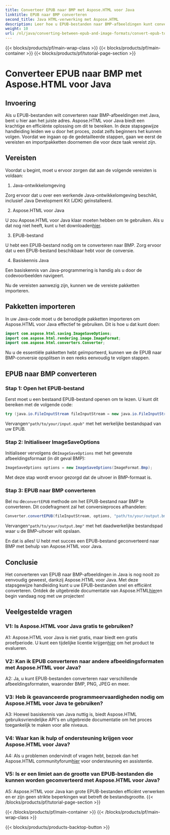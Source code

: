 ```yaml
---
title: Converteer EPUB naar BMP met Aspose.HTML voor Java
linktitle: EPUB naar BMP converteren
second_title: Java HTML-verwerking met Aspose.HTML
description: Leer hoe u EPUB-bestanden naar BMP-afbeeldingen kunt converteren met Aspose.HTML voor Java met deze eenvoudige stapsgewijze handleiding.
weight: 10
url: /nl/java/converting-between-epub-and-image-formats/convert-epub-to-bmp/
---
```


{{< blocks/products/pf/main-wrap-class >}}
{{< blocks/products/pf/main-container >}}
{{< blocks/products/pf/tutorial-page-section >}}

# Converteer EPUB naar BMP met Aspose.HTML voor Java

## Invoering

Als u EPUB-bestanden wilt converteren naar BMP-afbeeldingen met Java, bent u hier aan het juiste adres. Aspose.HTML voor Java biedt een krachtige en efficiënte oplossing om dit te bereiken. In deze stapsgewijze handleiding leiden we u door het proces, zodat zelfs beginners het kunnen volgen. Voordat we ingaan op de gedetailleerde stappen, gaan we eerst de vereisten en importpakketten doornemen die voor deze taak vereist zijn.

## Vereisten

Voordat u begint, moet u ervoor zorgen dat aan de volgende vereisten is voldaan:

1. Java-ontwikkelomgeving

Zorg ervoor dat u over een werkende Java-ontwikkelomgeving beschikt, inclusief Java Development Kit (JDK) geïnstalleerd.

2. Aspose.HTML voor Java

 U zou Aspose.HTML voor Java klaar moeten hebben om te gebruiken. Als u dat nog niet heeft, kunt u het downloaden[hier](https://releases.aspose.com/html/java/).

3. EPUB-bestand

U hebt een EPUB-bestand nodig om te converteren naar BMP. Zorg ervoor dat u een EPUB-bestand beschikbaar hebt voor de conversie.

4. Basiskennis Java

Een basiskennis van Java-programmering is handig als u door de codevoorbeelden navigeert.

Nu de vereisten aanwezig zijn, kunnen we de vereiste pakketten importeren.

## Pakketten importeren

In uw Java-code moet u de benodigde pakketten importeren om Aspose.HTML voor Java effectief te gebruiken. Dit is hoe u dat kunt doen:

```java
import com.aspose.html.saving.ImageSaveOptions;
import com.aspose.html.rendering.image.ImageFormat;
import com.aspose.html.converters.Converter;
```

Nu u de essentiële pakketten hebt geïmporteerd, kunnen we de EPUB naar BMP-conversie opsplitsen in een reeks eenvoudig te volgen stappen.

## EPUB naar BMP converteren

### Stap 1: Open het EPUB-bestand

Eerst moet u een bestaand EPUB-bestand openen om te lezen. U kunt dit bereiken met de volgende code:

```java
try (java.io.FileInputStream fileInputStream = new java.io.FileInputStream("path/to/your/input.epub")) {
```

 Vervangen`"path/to/your/input.epub"` met het werkelijke bestandspad van uw EPUB.

### Stap 2: Initialiseer ImageSaveOptions

 Initialiseer vervolgens de`ImageSaveOptions` met het gewenste afbeeldingsformaat (in dit geval BMP):

```java
ImageSaveOptions options = new ImageSaveOptions(ImageFormat.Bmp);
```

Met deze stap wordt ervoor gezorgd dat de uitvoer in BMP-formaat is.

### Stap 3: EPUB naar BMP converteren

 Bel nu de`convertEPUB` methode om het EPUB-bestand naar BMP te converteren. Dit codefragment zal het conversieproces afhandelen:

```java
Converter.convertEPUB(fileInputStream, options, "path/to/your/output.bmp");
```

 Vervangen`"path/to/your/output.bmp"` met het daadwerkelijke bestandspad waar u de BMP-uitvoer wilt opslaan.

En dat is alles! U hebt met succes een EPUB-bestand geconverteerd naar BMP met behulp van Aspose.HTML voor Java.

## Conclusie

 Het converteren van EPUB naar BMP-afbeeldingen in Java is nog nooit zo eenvoudig geweest, dankzij Aspose.HTML voor Java. Met deze stapsgewijze handleiding kunt u uw EPUB-bestanden snel en efficiënt converteren. Ontdek de uitgebreide documentatie van Aspose.HTML[hier](https://reference.aspose.com/html/java/)en begin vandaag nog met uw projecten!

## Veelgestelde vragen

### V1: Is Aspose.HTML voor Java gratis te gebruiken?

 A1: Aspose.HTML voor Java is niet gratis, maar biedt een gratis proefperiode. U kunt een tijdelijke licentie krijgen[hier](https://purchase.aspose.com/temporary-license/) om het product te evalueren.

### V2: Kan ik EPUB converteren naar andere afbeeldingsformaten met Aspose.HTML voor Java?

A2: Ja, u kunt EPUB-bestanden converteren naar verschillende afbeeldingsformaten, waaronder BMP, PNG, JPEG en meer.

### V3: Heb ik geavanceerde programmeervaardigheden nodig om Aspose.HTML voor Java te gebruiken?

A3: Hoewel basiskennis van Java nuttig is, biedt Aspose.HTML gebruiksvriendelijke API's en uitgebreide documentatie om het proces toegankelijk te maken voor alle niveaus.

### V4: Waar kan ik hulp of ondersteuning krijgen voor Aspose.HTML voor Java?

 A4: Als u problemen ondervindt of vragen hebt, bezoek dan het Aspose.HTML communityforum[hier](https://forum.aspose.com/) voor ondersteuning en assistentie.

### V5: Is er een limiet aan de grootte van EPUB-bestanden die kunnen worden geconverteerd met Aspose.HTML voor Java?

A5: Aspose.HTML voor Java kan grote EPUB-bestanden efficiënt verwerken en er zijn geen strikte beperkingen wat betreft de bestandsgrootte.
{{< /blocks/products/pf/tutorial-page-section >}}

{{< /blocks/products/pf/main-container >}}
{{< /blocks/products/pf/main-wrap-class >}}

{{< blocks/products/products-backtop-button >}}
